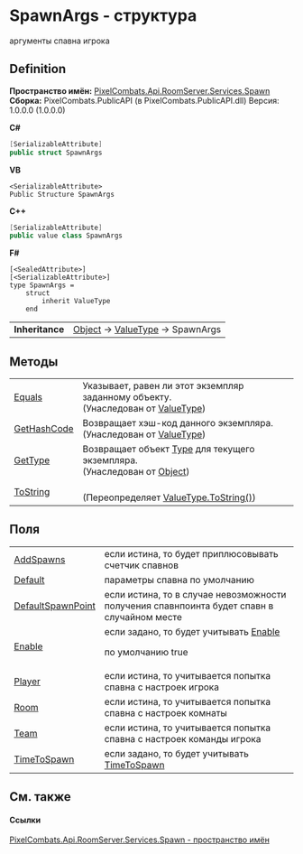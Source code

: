 # SpawnArgs - структура


аргументы спавна игрока



## Definition
**Пространство имён:** <a href="0971793b-47eb-58b2-d7a8-6c570042d7d9">PixelCombats.Api.RoomServer.Services.Spawn</a>  
**Сборка:** PixelCombats.PublicAPI (в PixelCombats.PublicAPI.dll) Версия: 1.0.0.0 (1.0.0.0)

**C#**
``` C#
[SerializableAttribute]
public struct SpawnArgs
```
**VB**
``` VB
<SerializableAttribute>
Public Structure SpawnArgs
```
**C++**
``` C++
[SerializableAttribute]
public value class SpawnArgs
```
**F#**
``` F#
[<SealedAttribute>]
[<SerializableAttribute>]
type SpawnArgs = 
    struct
        inherit ValueType
    end
```

<table><tr><td><strong>Inheritance</strong></td><td><a href="https://learn.microsoft.com/dotnet/api/system.object" target="_blank" rel="noopener noreferrer">Object</a>  →  <a href="https://learn.microsoft.com/dotnet/api/system.valuetype" target="_blank" rel="noopener noreferrer">ValueType</a>  →  SpawnArgs</td></tr>
</table>



## Методы
<table>
<tr>
<td><a href="https://learn.microsoft.com/dotnet/api/system.valuetype.equals#system-valuetype-equals(system-object)" target="_blank" rel="noopener noreferrer">Equals</a></td>
<td>Указывает, равен ли этот экземпляр заданному объекту.<br />(Унаследован от <a href="https://learn.microsoft.com/dotnet/api/system.valuetype" target="_blank" rel="noopener noreferrer">ValueType</a>)</td></tr>
<tr>
<td><a href="https://learn.microsoft.com/dotnet/api/system.valuetype.gethashcode#system-valuetype-gethashcode" target="_blank" rel="noopener noreferrer">GetHashCode</a></td>
<td>Возвращает хэш-код данного экземпляра.<br />(Унаследован от <a href="https://learn.microsoft.com/dotnet/api/system.valuetype" target="_blank" rel="noopener noreferrer">ValueType</a>)</td></tr>
<tr>
<td><a href="https://learn.microsoft.com/dotnet/api/system.object.gettype#system-object-gettype" target="_blank" rel="noopener noreferrer">GetType</a></td>
<td>Возвращает объект <a href="https://learn.microsoft.com/dotnet/api/system.type" target="_blank" rel="noopener noreferrer">Type</a> для текущего экземпляра.<br />(Унаследован от <a href="https://learn.microsoft.com/dotnet/api/system.object" target="_blank" rel="noopener noreferrer">Object</a>)</td></tr>
<tr>
<td><a href="2dc89131-515f-694e-b42b-17b53716e80e">ToString</a></td>
<td><br />(Переопределяет <a href="https://learn.microsoft.com/dotnet/api/system.valuetype.tostring#system-valuetype-tostring" target="_blank" rel="noopener noreferrer">ValueType.ToString()</a>)</td></tr>
</table>

## Поля
<table>
<tr>
<td><a href="9d1d5b76-7d36-90b7-64fc-cf709c9855d5">AddSpawns</a></td>
<td>если истина, то будет приплюсовывать счетчик спавнов</td></tr>
<tr>
<td><a href="676a36ed-56c5-bf64-4cae-79d6012352e6">Default</a></td>
<td>параметры спавна по умолчанию</td></tr>
<tr>
<td><a href="21feefaa-bcd0-ccf8-00f7-9be0033f0b11">DefaultSpawnPoint</a></td>
<td>если истина, то в случае невозможности получения спавнпоинта будет спавн в случайном месте</td></tr>
<tr>
<td><a href="388d43f5-0c06-3be4-2ae2-60b962b24dfc">Enable</a></td>
<td>если задано, то будет учитывать <a href="b889cb58-1b6a-70b8-6b7c-6bb2a1256ccc">Enable</a><p>по умолчанию true</p></td></tr>
<tr>
<td><a href="310584ef-4337-4e3e-956d-6c7f404b4d02">Player</a></td>
<td>если истина, то учитывается попытка спавна с настроек игрока</td></tr>
<tr>
<td><a href="50bc500e-d7a4-aefa-d2a6-6fb3513011bf">Room</a></td>
<td>если истина, то учитывается попытка спавна с настроек комнаты</td></tr>
<tr>
<td><a href="38820493-5cad-9797-08d5-cd0daae9734f">Team</a></td>
<td>если истина, то учитывается попытка спавна с настроек команды игрока</td></tr>
<tr>
<td><a href="859e4e66-1153-a49d-130f-af445099f817">TimeToSpawn</a></td>
<td>если задано, то будет учитывать <a href="89135a79-e053-0b11-f837-114978482a68">TimeToSpawn</a></td></tr>
</table>

## См. также


#### Ссылки
<a href="0971793b-47eb-58b2-d7a8-6c570042d7d9">PixelCombats.Api.RoomServer.Services.Spawn - пространство имён</a>  
